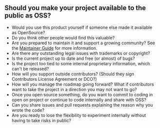 ## Should you make your project available to the public as OSS?

- Would you use this product yourself if someone else made it available as OpenSource?
- Do you think other people would find this valuable?
- Are you prepared to maintain it and support a growing community? See the [Maintainer Guide](maintainer-guide.md) for more information.
- Are there any outstanding legal issues with trademarks or copyright?
- Is the current project up to date and free (or almost) of bugs?
- Is the project too tied to some internal proprietary information, which can't be released?
- How will you support outside contributors? (Should they sign Contributors License Agreement or DCO?)
- How will you manage the roadmap going forward? What if contributors want to take the project in a direction you may not want to go?
- Once you open source something, do you want to commit to coding in open on project or continue to code internally and share with OSS?
- Can you share issues and pull requests explaining the reason why you wrote the code?
- Are you ready to lose the flexibility to experiment internally without having to take risks in public?

